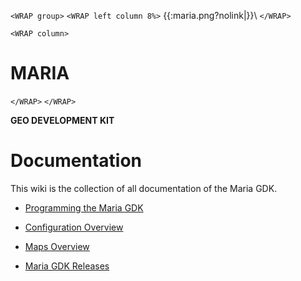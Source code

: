 `<WRAP group>`
`<WRAP left column 8%>`
{{:maria.png?nolink|}}\\
`</WRAP>`

`<WRAP column>`
# MARIA

`</WRAP>`
`</WRAP>`

**GEO DEVELOPMENT KIT**

# Documentation

This wiki is the collection of all documentation of the Maria GDK.


*  [Programming the Maria GDK](maria_gdk/programming)

*  [Configuration Overview](maria_gdk/Configuring)

*  [Maps Overview](maria_gdk/Maps)

*  [Maria GDK Releases](maria_gdk/Releases)
